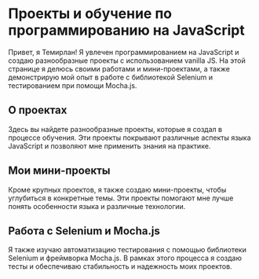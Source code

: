 # Проекты и обучение по программированию на JavaScript

Привет, я Темирлан! Я увлечен программированием на JavaScript и создаю разнообразные проекты с использованием vanilla JS. На этой странице я делюсь своими работами и мини-проектами, а также демонстрирую мой опыт в работе с библиотекой Selenium и тестированием при помощи Mocha.js.

## О проектах

Здесь вы найдете разнообразные проекты, которые я создал в процессе обучения. Эти проекты покрывают различные аспекты языка JavaScript и позволяют мне применить знания на практике.

## Мои мини-проекты

Кроме крупных проектов, я также создаю мини-проекты, чтобы углубиться в конкретные темы. Эти проекты помогают мне лучше понять особенности языка и различные технологии.

## Работа с Selenium и Mocha.js

Я также изучаю автоматизацию тестирования с помощью библиотеки Selenium и фреймворка Mocha.js. В рамках этого процесса я создаю тесты и обеспечиваю стабильность и надежность моих проектов.
